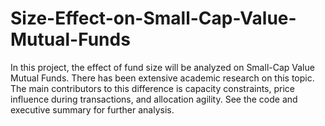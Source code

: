 # Size-Effect-on-Small-Cap-Value-Mutual-Funds
In this project, the effect of fund size will be analyzed on Small-Cap Value Mutual Funds. There has been extensive academic research on this topic. The main contributors to this difference is capacity constraints, price influence during transactions, and allocation agility. See the code and executive summary for further analysis. 
